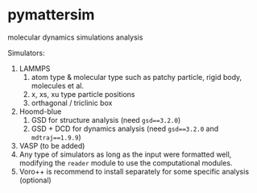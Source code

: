 # pymattersim

molecular dynamics simulations analysis

Simulators:
1. LAMMPS
   1. atom type & molecular type such as patchy particle, rigid body, molecules et al.
   2. x, xs, xu type particle positions
   3. orthagonal / triclinic box
2. Hoomd-blue
   1. GSD for structure analysis (need `gsd==3.2.0`)
   2. GSD + DCD for dynamics analysis (need `gsd==3.2.0` and `mdtraj==1.9.9`)
3. VASP (to be added)
4. Any type of simulators as long as the input were formatted well, modifying the `reader` module to use the computational modules.
5. Voro++ is recommend to install separately for some specific analysis (optional)
